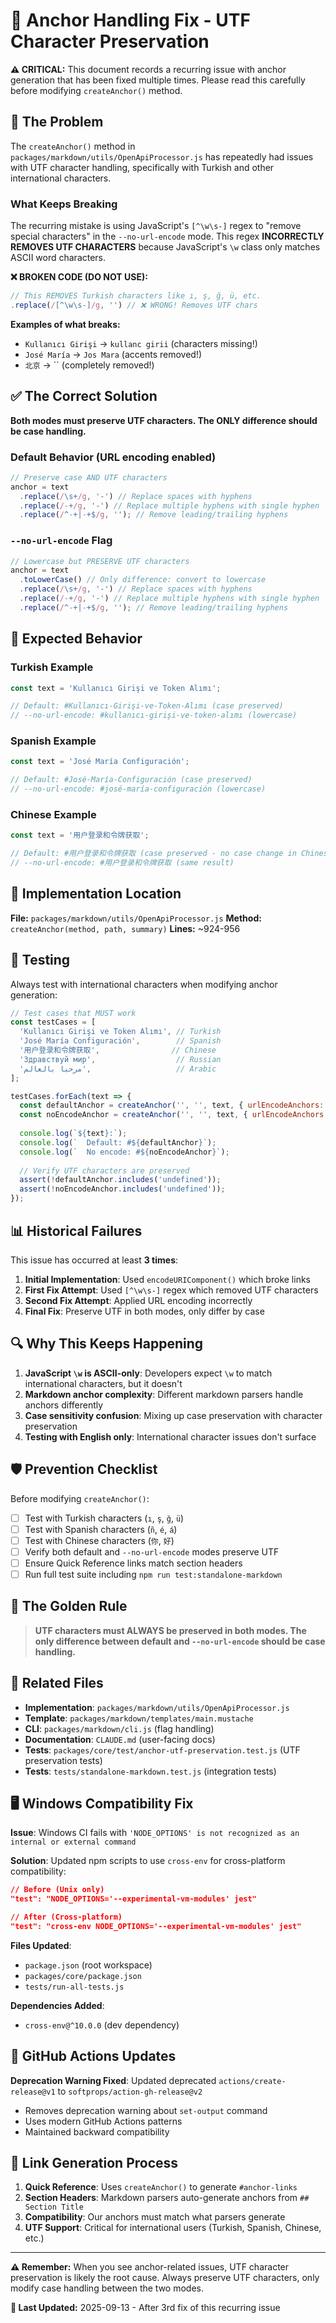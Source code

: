 # 🔗 Anchor Handling Fix - UTF Character Preservation

**⚠️ CRITICAL:** This document records a recurring issue with anchor generation that has been fixed multiple times. Please read this carefully before modifying `createAnchor()` method.

## 🚨 The Problem

The `createAnchor()` method in `packages/markdown/utils/OpenApiProcessor.js` has repeatedly had issues with UTF character handling, specifically with Turkish and other international characters.

### What Keeps Breaking

The recurring mistake is using JavaScript's `[^\w\s-]` regex to "remove special characters" in the `--no-url-encode` mode. This regex **INCORRECTLY REMOVES UTF CHARACTERS** because JavaScript's `\w` class only matches ASCII word characters.

**❌ BROKEN CODE (DO NOT USE):**
```javascript
// This REMOVES Turkish characters like ı, ş, ğ, ü, etc.
.replace(/[^\w\s-]/g, '') // ❌ WRONG! Removes UTF chars
```

**Examples of what breaks:**
- `Kullanıcı Girişi` → `kullanc girii` (characters missing!)
- `José María` → `Jos Mara` (accents removed!)
- `北京` → `` (completely removed!)

## ✅ The Correct Solution

**Both modes must preserve UTF characters. The ONLY difference should be case handling.**

### Default Behavior (URL encoding enabled)
```javascript
// Preserve case AND UTF characters
anchor = text
  .replace(/\s+/g, '-') // Replace spaces with hyphens
  .replace(/-+/g, '-') // Replace multiple hyphens with single hyphen
  .replace(/^-+|-+$/g, ''); // Remove leading/trailing hyphens
```

### `--no-url-encode` Flag
```javascript
// Lowercase but PRESERVE UTF characters
anchor = text
  .toLowerCase() // Only difference: convert to lowercase
  .replace(/\s+/g, '-') // Replace spaces with hyphens
  .replace(/-+/g, '-') // Replace multiple hyphens with single hyphen
  .replace(/^-+|-+$/g, ''); // Remove leading/trailing hyphens
```

## 🎯 Expected Behavior

### Turkish Example
```javascript
const text = 'Kullanıcı Girişi ve Token Alımı';

// Default: #Kullanıcı-Girişi-ve-Token-Alımı (case preserved)
// --no-url-encode: #kullanıcı-girişi-ve-token-alımı (lowercase)
```

### Spanish Example
```javascript
const text = 'José María Configuración';

// Default: #José-María-Configuración (case preserved)
// --no-url-encode: #josé-maría-configuración (lowercase)
```

### Chinese Example
```javascript
const text = '用户登录和令牌获取';

// Default: #用户登录和令牌获取 (case preserved - no case change in Chinese)
// --no-url-encode: #用户登录和令牌获取 (same result)
```

## 🔧 Implementation Location

**File:** `packages/markdown/utils/OpenApiProcessor.js`
**Method:** `createAnchor(method, path, summary)`
**Lines:** ~924-956

## 🧪 Testing

Always test with international characters when modifying anchor generation:

```javascript
// Test cases that MUST work
const testCases = [
  'Kullanıcı Girişi ve Token Alımı', // Turkish
  'José María Configuración',        // Spanish
  '用户登录和令牌获取',                // Chinese
  'Здравствуй мир',                  // Russian
  'مرحبا بالعالم',                   // Arabic
];

testCases.forEach(text => {
  const defaultAnchor = createAnchor('', '', text, { urlEncodeAnchors: true });
  const noEncodeAnchor = createAnchor('', '', text, { urlEncodeAnchors: false });
  
  console.log(`${text}:`);
  console.log(`  Default: #${defaultAnchor}`);
  console.log(`  No encode: #${noEncodeAnchor}`);
  
  // Verify UTF characters are preserved
  assert(!defaultAnchor.includes('undefined'));
  assert(!noEncodeAnchor.includes('undefined'));
});
```

## 📊 Historical Failures

This issue has occurred at least **3 times**:

1. **Initial Implementation**: Used `encodeURIComponent()` which broke links
2. **First Fix Attempt**: Used `[^\w\s-]` regex which removed UTF characters
3. **Second Fix Attempt**: Applied URL encoding incorrectly
4. **Final Fix**: Preserve UTF in both modes, only differ by case

## 🔍 Why This Keeps Happening

1. **JavaScript `\w` is ASCII-only**: Developers expect `\w` to match international characters, but it doesn't
2. **Markdown anchor complexity**: Different markdown parsers handle anchors differently
3. **Case sensitivity confusion**: Mixing up case preservation with character preservation
4. **Testing with English only**: International character issues don't surface

## 🛡️ Prevention Checklist

Before modifying `createAnchor()`:

- [ ] Test with Turkish characters (`ı`, `ş`, `ğ`, `ü`)
- [ ] Test with Spanish characters (`ñ`, `é`, `á`)  
- [ ] Test with Chinese characters (`你`, `好`)
- [ ] Verify both default and `--no-url-encode` modes preserve UTF
- [ ] Ensure Quick Reference links match section headers
- [ ] Run full test suite including `npm run test:standalone-markdown`

## 🎯 The Golden Rule

> **UTF characters must ALWAYS be preserved in both modes. The only difference between default and `--no-url-encode` should be case handling.**

## 📝 Related Files

- **Implementation**: `packages/markdown/utils/OpenApiProcessor.js`
- **Template**: `packages/markdown/templates/main.mustache`
- **CLI**: `packages/markdown/cli.js` (flag handling)
- **Documentation**: `CLAUDE.md` (user-facing docs)
- **Tests**: `packages/core/test/anchor-utf-preservation.test.js` (UTF preservation tests)
- **Tests**: `tests/standalone-markdown.test.js` (integration tests)

## 🖥️ Windows Compatibility Fix

**Issue**: Windows CI fails with `'NODE_OPTIONS' is not recognized as an internal or external command`

**Solution**: Updated npm scripts to use `cross-env` for cross-platform compatibility:
```json
// Before (Unix only)
"test": "NODE_OPTIONS='--experimental-vm-modules' jest"

// After (Cross-platform)
"test": "cross-env NODE_OPTIONS='--experimental-vm-modules' jest"
```

**Files Updated**:
- `package.json` (root workspace)
- `packages/core/package.json` 
- `tests/run-all-tests.js`

**Dependencies Added**: 
- `cross-env@^10.0.0` (dev dependency)

## 🔄 GitHub Actions Updates

**Deprecation Warning Fixed**: Updated deprecated `actions/create-release@v1` to `softprops/action-gh-release@v2`
- Removes deprecation warning about `set-output` command
- Uses modern GitHub Actions patterns
- Maintained backward compatibility

## 🔗 Link Generation Process

1. **Quick Reference**: Uses `createAnchor()` to generate `#anchor-links`
2. **Section Headers**: Markdown parsers auto-generate anchors from `## Section Title`
3. **Compatibility**: Our anchors must match what parsers generate
4. **UTF Support**: Critical for international users (Turkish, Spanish, Chinese, etc.)

---

**⚠️ Remember:** When you see anchor-related issues, UTF character preservation is likely the root cause. Always preserve UTF characters, only modify case handling between the two modes.

**🔄 Last Updated:** 2025-09-13 - After 3rd fix of this recurring issue